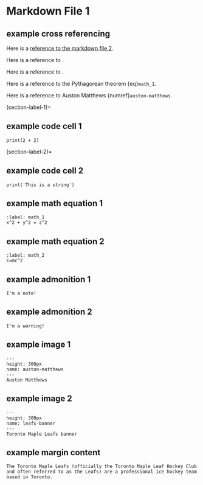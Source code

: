 # Markdown File 1

## example cross referencing

Here is a [reference to the markdown file 2](markdown-file-2.md). 

Here is a reference to [](section-label-1).

Here is a reference to [](section-label-2).

Here is a reference to the Pythagorean theorem {eq}`math_1`.

Here is a reference to Auston Matthews {numref}`auston-matthews`.

(section-label-1)=
## example code cell 1

```
print(2 + 2)
```

(section-label-2)=
## example code cell 2

```
print('This is a string')
```

## example math equation 1

```{math}
:label: math_1
x^2 + y^2 = z^2
```


## example math equation 2

```{math}
:label: math_2
E=mc^2
```


## example admonition 1

```{note}
I'm a note!
```

## example admonition 2

```{warning}
I'm a warning!
```

## example image 1

 ```{figure} https://upload.wikimedia.org/wikipedia/commons/c/cd/Auston_Matthews_9.jpg
 ---
 height: 300px
 name: auston-matthews
 ---
 Auston Matthews
 ```


## example image 2

 ```{figure} https://upload.wikimedia.org/wikipedia/commons/0/0d/2016_NHL_All-Star_Game_%2824660206292%29.jpg
 ---
 height: 300px
 name: leafs-banner
 ---
 Toronto Maple Leafs banner
 ```


## example margin content


```{margin} Example margin content
The Toronto Maple Leafs (officially the Toronto Maple Leaf Hockey Club and often referred to as the Leafs) are a professional ice hockey team based in Toronto. 
```

